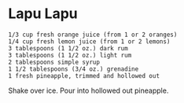 # Lapu Lapu

    1/3 cup fresh orange juice (from 1 or 2 oranges) 
    1/4 cup fresh lemon juice (from 1 or 2 lemons) 
    3 tablespoons (1 1/2 oz.) dark rum 
    3 tablespoons (1 1/2 oz.) light rum 
    2 tablespoons simple syrup 
    1 1/2 tablespoons (3/4 oz.) grenadine 
    1 fresh pineapple, trimmed and hollowed out

Shake over ice.  Pour into hollowed out pineapple.